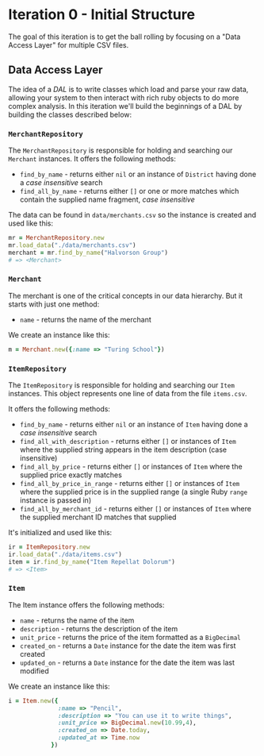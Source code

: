 # Iteration 0 - Initial Structure

The goal of this iteration is to get the ball rolling by focusing on a "Data Access Layer" for multiple CSV files.

## Data Access Layer

The idea of a *DAL* is to write classes which load and parse your raw data, allowing your system to then interact with rich ruby objects to do more complex analysis. In this iteration we'll build the beginnings of a DAL by building the classes described below:

### `MerchantRepository`

The `MerchantRepository` is responsible for holding and searching our `Merchant`
instances. It offers the following methods:

* `find_by_name` - returns either `nil` or an instance of `District` having done a *case insensitive* search
* `find_all_by_name` - returns either `[]` or one or more matches which contain the supplied name fragment, *case insensitive*

The data can be found in `data/merchants.csv` so the instance is created and used like this:

```ruby
mr = MerchantRepository.new
mr.load_data("./data/merchants.csv")
merchant = mr.find_by_name("Halvorson Group")
# => <Merchant>
```

### `Merchant`

The merchant is one of the critical concepts in our data hierarchy. But it starts with just one method:

* `name` - returns the name of the merchant

We create an instance like this:

```ruby
m = Merchant.new({:name => "Turing School"})
```

### `ItemRepository`

The `ItemRepository` is responsible for holding and searching our `Item`
instances. This object represents one line of data from the file `items.csv`.

It offers the following methods:

* `find_by_name` - returns either `nil` or an instance of `Item` having done a *case insensitive* search
* `find_all_with_description` - returns either `[]` or instances of `Item` where the supplied string appears in the item description (case insensitive)
* `find_all_by_price` - returns either `[]` or instances of `Item` where the supplied price exactly matches
* `find_all_by_price_in_range` - returns either `[]` or instances of `Item` where the supplied price is in the supplied range (a single Ruby `range` instance is passed in)
* `find_all_by_merchant_id` - returns either `[]` or instances of `Item` where the supplied merchant ID matches that supplied

It's initialized and used like this:

```ruby
ir = ItemRepository.new
ir.load_data("./data/items.csv")
item = ir.find_by_name("Item Repellat Dolorum")
# => <Item>
```

### `Item`

The Item instance offers the following methods:

* `name` - returns the name of the item
* `description` - returns the description of the item
* `unit_price` - returns the price of the item formatted as a `BigDecimal`
* `created_on` - returns a `Date` instance for the date the item was first created
* `updated_on` - returns a `Date` instance for the date the item was last modified

We create an instance like this:

```ruby
i = Item.new({
              :name => "Pencil",
              :description => "You can use it to write things",
              :unit_price => BigDecimal.new(10.99,4),
              :created_on => Date.today,
              :updated_at => Time.now
            })
```
